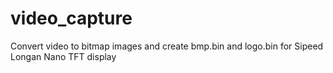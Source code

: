 # video_capture
Convert video to bitmap images and create bmp.bin and logo.bin for Sipeed Longan Nano TFT display 
